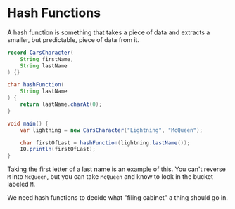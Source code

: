 # Hash Functions

A hash function is something that takes a piece of data
and extracts a smaller, but predictable, piece of data from it.

```java
record CarsCharacter(
    String firstName, 
    String lastName
) {}

char hashFunction(
    String lastName
) {
    return lastName.charAt(0);
}

void main() {
    var lightning = new CarsCharacter("Lightning", "McQueen");

    char firstOfLast = hashFunction(lightning.lastName());
    IO.println(firstOfLast);
}
```

Taking the first letter of a last name is an example of this. You can't
reverse `M` into `McQueen`, but you can take `McQueen` and know to look
in the bucket labeled `M`.

We need hash functions to decide what "filing cabinet"
a thing should go in.